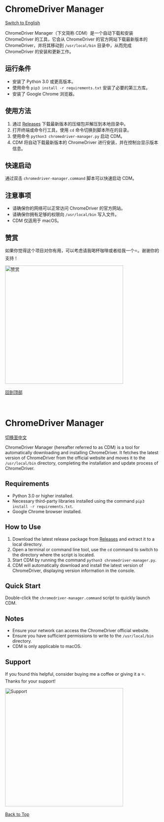 # ChromeDriver Manager <a name="chromedriver-manager-zh"></a>
<a href="#chromedriver-manager-en">Switch to English</a>

ChromeDriver Manager（下文简称 CDM）是一个自动下载和安装 ChromeDriver 的工具，它会从 ChromeDriver 的官方网站下载最新版本的 ChromeDriver，并将其移动到 `/usr/local/bin` 目录中，从而完成 ChromeDriver 的安装和更新工作。

## 运行条件
- 安装了 Python 3.0 或更高版本。
- 使用命令 `pip3 install -r requirements.txt` 安装了必要的第三方库。
- 安装了 Google Chrome 浏览器。

## 使用方法
1. 通过 [Releases](https://github.com/x1ao4/chromedriver-manager/releases) 下载最新版本的压缩包并解压到本地目录中。
2. 打开终端或命令行工具，使用 `cd` 命令切换到脚本所在的目录。
3. 使用命令 `python3 chromedriver-manager.py` 启动 CDM。
4. CDM 将自动下载最新版本的 ChromeDriver 进行安装，并在控制台显示版本信息。

## 快速启动
通过双击 `chromedriver-manager.command` 脚本可以快速启动 CDM。

## 注意事项
- 请确保你的网络可以正常访问 ChromeDriver 的官方网站。
- 请确保你拥有足够的权限向 `/usr/local/bin` 写入文件。
- CDM 仅适用于 macOS。

## 赞赏
如果你觉得这个项目对你有用，可以考虑请我喝杯咖啡或者给我一个⭐️。谢谢你的支持！

<img width="383" alt="赞赏" src="https://github.com/user-attachments/assets/bdd2226b-6282-439d-be92-5311b6e9d29c">
<br><br>
<a href="#chromedriver-manager-zh">回到顶部</a>
<br>
<br>
<br>

# ChromeDriver Manager <a name="chromedriver-manager-en"></a>
<a href="#chromedriver-manager-zh">切换至中文</a>

ChromeDriver Manager (hereafter referred to as CDM) is a tool for automatically downloading and installing ChromeDriver. It fetches the latest version of ChromeDriver from the official website and moves it to the `/usr/local/bin` directory, completing the installation and update process of ChromeDriver.

## Requirements
- Python 3.0 or higher installed.
- Necessary third-party libraries installed using the command `pip3 install -r requirements.txt`.
- Google Chrome browser installed.

## How to Use
1. Download the latest release package from [Releases](https://github.com/x1ao4/chromedriver-manager/releases) and extract it to a local directory.
2. Open a terminal or command line tool, use the `cd` command to switch to the directory where the script is located.
3. Start CDM by running the command `python3 chromedriver-manager.py`.
4. CDM will automatically download and install the latest version of ChromeDriver, displaying version information in the console.

## Quick Start
Double-click the `chromedriver-manager.command` script to quickly launch CDM.

## Notes
- Ensure your network can access the ChromeDriver official website.
- Ensure you have sufficient permissions to write to the `/usr/local/bin` directory.
- CDM is only applicable to macOS.

## Support
If you found this helpful, consider buying me a coffee or giving it a ⭐️. Thanks for your support!

<img width="383" alt="Support" src="https://github.com/user-attachments/assets/bdd2226b-6282-439d-be92-5311b6e9d29c">
<br><br>
<a href="#chromedriver-manager-en">Back to Top</a>
